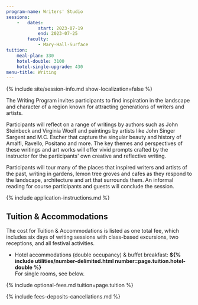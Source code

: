 ```yaml
---
program-name: Writers' Studio
sessions:
    -   dates:
            start: 2023-07-19
            end: 2023-07-25
        faculty:
            - Mary-Hall-Surface
tuition:
    meal-plan: 330
    hotel-double: 3100
    hotel-single-upgrade: 430
menu-title: Writing
---
```



{% include site/session-info.md show-localization=false %}

The Writing Program invites participants to find inspiration in the landscape and character of a region known for attracting generations of writers and artists.

Participants will reflect on a range of writings by authors such as John Steinbeck and Virginia Woolf and paintings by artists like John Singer Sargent and M.C. Escher that capture the singular beauty and history of Amalfi, Ravello, Positano and more. The key themes and perspectives of these writings and art works will offer vivid prompts crafted by the instructor for the participants' own creative and reflective writing.

Participants will tour many of the places that inspired writers and artists of the past, writing in gardens, lemon tree groves and cafes as they respond to the landscape, architecture and art that surrounds them.  An informal reading for course participants and guests will conclude the session.

{% include application-instructions.md %}

## Tuition & Accommodations

The cost for Tuition & Accommodations is listed as one total fee, which includes six days of writing sessions with class-based excursions, two receptions, and all festival activities.

* Hotel accommodations (double occupancy) & buffet breakfast: **${% include utilities/number-delimited.html number=page.tuition.hotel-double %}**\
    For single rooms, see below.

{% include optional-fees.md tuition=page.tuition %}

{% include fees-deposits-cancellations.md %}